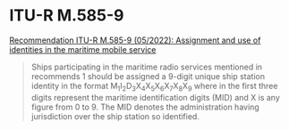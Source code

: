 # ITU-R M.585-9

[Recommendation ITU-R M.585-9 (05/2022): Assignment and use of identities in the maritime mobile service](https://www.itu.int/rec/R-REC-M.585-9-202205-I/en)

> Ships participating in the maritime radio services mentioned in recommends 1 should be
> assigned a 9-digit unique ship station identity in the format M<sub>1</sub>I<sub>2</sub>D<sub>3</sub>X<sub>4</sub>X<sub>5</sub>X<sub>6</sub>X<sub>7</sub>X<sub>8</sub>X<sub>9</sub> where in the first
> three digits represent the maritime identification digits (MID) and X is any figure from 0 to 9. The
> MID denotes the administration having jurisdiction over the ship station so identified.
